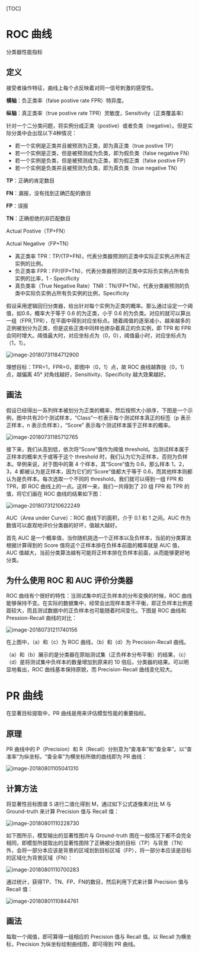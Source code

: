 [TOC]

# ROC 曲线

分类器性能指标

## 定义

接受者操作特征，曲线上每个点反映着对同一信号刺激的感受性。

**横轴**：负正类率（false postive rate FPR）特异度。

**纵轴**：真正类率（true postive rate TPR）灵敏度，Sensitivity（正类覆盖率）

针对一个二分类问题，将实例分成正类（postive）或者负类（negative）。但是实际分类中会出现以下4种情况：

- 若一个实例是正类并且被预测为正类，即为真正类（true postive TP）
- 若一个实例是正类，但是被预测成为负类，即为假负类（false negative FN）
- 若一个实例是负类，但是被预测成为正类，即为假正类（false postive FP）
- 若一个实例是负类并且被预测为负类，即为真负类（true negative TN）

**TP**：正确的肯定数目

**FN**：漏报，没有找到正确匹配的数目

**FP**：误报

**TN**：正确拒绝的非匹配数目

Actual Postive（TP+FN）

Actual Negative（FP+TN）

- 真正类率 TPR：TP/(TP+FN)，代表分类器预测的正类中实际正实例占所有正实例的比例。
- 负正类率 FPR：FP/(FP+TN)，代表分类器预测的正类中实际负实例占所有负实例的比率，1 - Specificity
- 真负类率（True Negative Rate）TNR：TN/(FP+TN)，代表分类器预测的负类中实际负实例占所有负实例的比例，Specificity

假设采用逻辑回归分类器，给出针对每个实例为正类的概率。那么通过设定一个阈值，如0.6，概率大于等于 0.6 的为正类，小于 0.6 的为负类。对应的就可以算出一组（FPR,TPR），在平面中得到对应坐标点。随着阈值的逐渐减小，越来越多的正例被划分为正类，但是这些正类中同样也掺杂着真正的负实例，即 TPR 和 FPR 会同时增大。阈值最大时，对应坐标点为（0，0），阈值最小时，对应坐标点为（1，1）。

![image-20180731184712900](/var/folders/1w/qg5brywj515cgfsy3bp72ll40000gn/T/abnerworks.Typora/image-20180731184712900.png)

理想目标：TPR=1，FPR=0，即图中（0，1）点，故 ROC 曲线越靠拢（0，1）点，越偏离 45° 对角线越好，Sensitivity、Specificity 越大效果越好。



## 画法

假设已经得出一系列样本被划分为正类的概率，然后按照大小排序，下图是一个示例，图中共有20个测试样本，“Class”一栏表示每个测试样本真正的标签（p 表示正样本，n 表示负样本），“Score” 表示每个测试样本属于正样本的概率。

![image-20180731185712765](/var/folders/1w/qg5brywj515cgfsy3bp72ll40000gn/T/abnerworks.Typora/image-20180731185712765.png)

接下来，我们从高到低，依次将“Score”值作为阈值 threshold。当测试样本属于正样本的概率大于或等于这个 threshold 时，我们认为它为正样本，否则为负样本。举例来说，对于图中的第 4 个样本，其“Score”值为 0.6，那么样本 1，2，3，4 都被认为是正样本，因为它们的“Score”值都大于等于 0.6，而其他样本则都认为是负样本。每次选取一个不同的 threshold，我们就可以得到一组 FPR 和 TPR，即 ROC 曲线上的一点。这样一来，我们一共得到了 20 组 FPR 和 TPR 的值，将它们画在 ROC 曲线的结果如下图：

![image-20180731210622249](/var/folders/1w/qg5brywj515cgfsy3bp72ll40000gn/T/abnerworks.Typora/image-20180731210622249.png)

AUC（Area under Curve）：ROC 曲线下的面积，介于 0.1 和 1 之间。AUC 作为数值可以直观地评价分类器的好坏，值越大越好。

首先 AUC 是一个概率值，当你随机挑选一个正样本以及负样本，当前的分类算法根据计算得到的 Score 值将这个正样本排在负样本前面的概率就是 AUC 值，AUC 值越大，当前分类算法越有可能将正样本排在负样本前面，从而能够更好地分类。



## 为什么使用 ROC 和 AUC 评价分类器

ROC 曲线有个很好的特性：当测试集中的正负样本的分布变换的时候，ROC 曲线能够保持不变。在实际的数据集中，经常会出现样本类不平衡，即正负样本比例差距较大，而且测试数据中的正负样本也可能随着时间变化。下图是 ROC 曲线和 Pression-Recall 曲线的对比：

![image-20180731211740156](/var/folders/1w/qg5brywj515cgfsy3bp72ll40000gn/T/abnerworks.Typora/image-20180731211740156.png)

在上图中，（a）和（c）为 ROC 曲线，（b）和（d）为 Precision-Recall 曲线。

（a）和（b）展示的是分类器在原始测试集（正负样本分布平衡）的结果，（c）（d）是将测试集中负样本的数量增加到原来的 10 倍后，分类器的结果。可以明显地看出，ROC 曲线基本保持原貌，而 Precision-Recall 曲线变化较大。





# PR 曲线

在显著目标提取中，PR 曲线是用来评估模型性能的重要指标。

## 原理

PR 曲线中的 P（Precision）和 R（Recall）分别意为“查准率”和“查全率”。以“查准率”为纵坐标，“查全率”为横坐标所做的曲线即为 PR 曲线：

![image-20180801105041310](/var/folders/1w/qg5brywj515cgfsy3bp72ll40000gn/T/abnerworks.Typora/image-20180801105041310.png)



## 计算方法

将显著性目标图谱 S 进行二值化得到 M，通过如下公式逐像素对比 M 与 Ground-truth 来计算 Precision 值与 Recall 值：

![image-20180801110228730](/var/folders/1w/qg5brywj515cgfsy3bp72ll40000gn/T/abnerworks.Typora/image-20180801110228730.png)

如下图所示，模型输出的显著性图片与 Ground-truth 图在一般情况下都不会完全相同，即模型所提取出的显著性图除了正确被分类的目标（TP）与背景（TN）外，会将一部分本应该是背景的区域划到目标区域（FP），将一部分本应该是目标的区域化为背景区域（FN）：

![image-20180801110700283](/var/folders/1w/qg5brywj515cgfsy3bp72ll40000gn/T/abnerworks.Typora/image-20180801110700283.png)

通过统计，获得TP、TN、FP、FN的数目，然后利用下式来计算 Precision 值与 Recall 值：

![image-20180801110844761](/var/folders/1w/qg5brywj515cgfsy3bp72ll40000gn/T/abnerworks.Typora/image-20180801110844761.png)





## 画法

每取一个阈值，即可算得一组相应的 Precision 值与 Recall 值。以 Recall 为横坐标，Precision 为纵坐标绘制曲线图，即可得到 PR 曲线。


